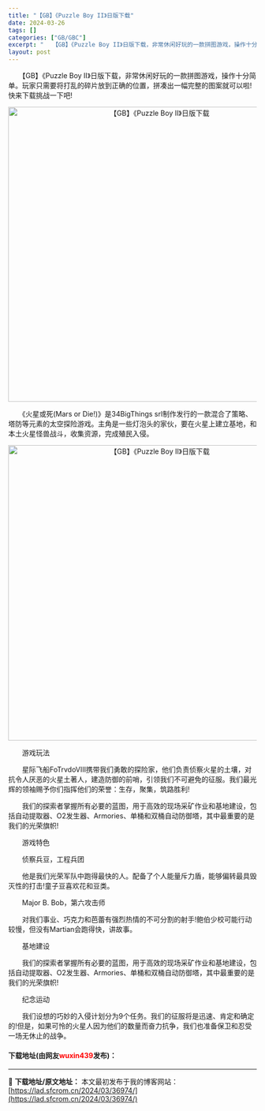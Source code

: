 ```yaml
---
title: "【GB】《Puzzle Boy II》日版下载"
date: 2024-03-26
tags: []
categories: ["GB/GBC"]
excerpt: "　　【GB】《Puzzle Boy II》日版下载，非常休闲好玩的一款拼图游戏，操作十分简单。玩家只需要将打乱的碎片放到正确的位置，拼凑出一幅完整的图案就可以啦!快来下载挑战一下吧! 　　《火星或死(Mars or Die!)》是34BigThings srl制作发行的一款混合了策略、塔防等元素的太&hellip;"
layout: post
---
```


 <p>　　【GB】《Puzzle Boy II》日版下载，非常休闲好玩的一款拼图游戏，操作十分简单。玩家只需要将打乱的碎片放到正确的位置，拼凑出一幅完整的图案就可以啦!快来下载挑战一下吧!</p> <p align="center"><img align="" border="0" src="https://lad.sfcrom.cn/wp-content/uploads/2024/03/20240326_66028329b1b09.png" width="598" alt="【GB】《Puzzle Boy II》日版下载" /></p> <p>　　《火星或死(Mars or Die!)》是34BigThings srl制作发行的一款混合了策略、塔防等元素的太空探险游戏。主角是一些灯泡头的家伙，要在火星上建立基地，和本土火星怪兽战斗，收集资源，完成殖民入侵。</p> <p align="center"><img align="" border="0" src="https://lad.sfcrom.cn/wp-content/uploads/2024/03/20240326_6602832b297be.png" width="599" alt="【GB】《Puzzle Boy II》日版下载" /></p> <p>　　游戏玩法</p> <p>　　星际飞船FoTrvdoVIII携带我们勇敢的探险家，他们负责侦察火星的土壤，对抗令人厌恶的火星土著人，建造防御的前哨，引领我们不可避免的征服。我们最光辉的领袖赐予你们指挥他们的荣誉：生存，聚集，筑路胜利!</p> <p>　　我们的探索者掌握所有必要的蓝图，用于高效的现场采矿作业和基地建设，包括自动提取器、O2发生器、Armories、单桶和双桶自动防御塔，其中最重要的是我们的光荣旗帜!</p> <p>　　游戏特色</p> <p>　　侦察兵豆，工程兵团</p> <p>　　他是我们光荣军队中跑得最快的人。配备了个人能量斥力盾，能够偏转最具毁灭性的打击!童子豆喜欢花和豆类。</p> <p>　　Major B. Bob，第六攻击师</p> <p>　　对我们事业、巧克力和芭蕾有强烈热情的不可分割的射手!鲍伯少校可能行动较慢，但没有Martian会跑得快，讲故事。</p> <p>　　基地建设</p> <p>　　我们的探索者掌握所有必要的蓝图，用于高效的现场采矿作业和基地建设，包括自动提取器、O2发生器、Armories、单桶和双桶自动防御塔，其中最重要的是我们的光荣旗帜!</p> <p>　　纪念运动</p> <p>　　我们设想的巧妙的入侵计划分为9个任务。我们的征服将是迅速、肯定和确定的!但是，如果可怜的火星人因为他们的数量而奋力抗争，我们也准备保卫和忍受一场无休止的战争。</p> <p><h4>下载地址(由网友<font color="red">wuxin439</font>发布)：</h4></p> 

---
📖 **下载地址/原文地址：** 本文最初发布于我的博客网站：[https://lad.sfcrom.cn/2024/03/36974/](https://lad.sfcrom.cn/2024/03/36974/)

